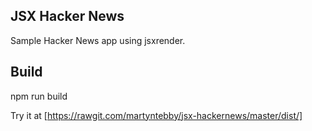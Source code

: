 JSX Hacker News
---------------
Sample Hacker News app using jsxrender.

Build
-----
npm run build

Try it at
[https://rawgit.com/martyntebby/jsx-hackernews/master/dist/]
